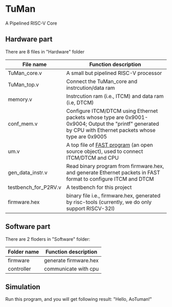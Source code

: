 # TuMan
A Pipelined RISC-V Core

## Hardware part
There are 8 files in "Hardware" folder

| File name | Function description |
|-----------|----------------------|
| TuMan_core.v |  A small but pipelined RISC-V processor |
| TuMan_top.v |   Connect the TuMan_core and instrcution/data ram |
| memory.v |      Instrcution ram (i.e., ITCM) and data ram (i.e, DTCM) |
| conf_mem.v |    Configure ITCM/DTCM using Ethernet packets whose type are 0x9001-0x9004; Output the "printf" generated by CPU with Ethernet packets whose type are 0x9005 |
| um.v | A top file of [FAST program](http://www.fastswitch.org/) (an open source object), used to connect ITCM/DTCM and CPU |
| gen_data_instr.v |  Read binary program from firmware.hex, and generate Ethernet packets in FAST format to configure ITCM and DTCM |
| testbench_for_P2RV.v |  A testbench for this project |
| firmware.hex |  binary file i.e., firmware.hex, generated by risc-tools (currently, we do only support RISCV-32I) |

## Software part
There are 2 floders in "Software" folder:

| Folder name | Function description |
|-------------|----------------------|
| firmware    | generate firmware.hex|
| controller  | communicate with cpu |

## Simulation
Run this program, and you will get following result:
"Hello, AoTuman!"


